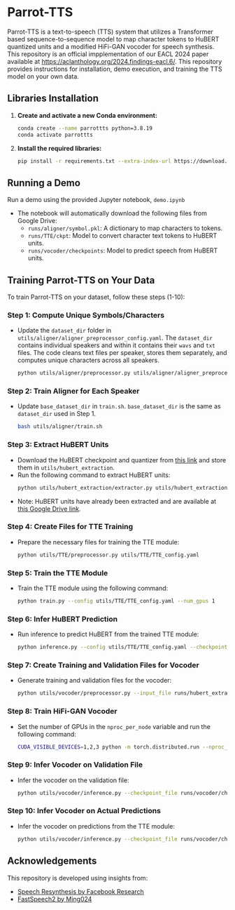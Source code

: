 # Parrot-TTS

Parrot-TTS is a text-to-speech (TTS) system that utilizes a Transformer based sequence-to-sequence model to map character tokens to HuBERT quantized units and a modified HiFi-GAN vocoder for speech synthesis. This repository is an official impplementation of our EACL 2024 paper available at https://aclanthology.org/2024.findings-eacl.6/. This repository provides instructions for installation, demo execution, and training the TTS model on your own data.

## Libraries Installation

1. **Create and activate a new Conda environment:**
    ```bash
    conda create --name parrottts python=3.8.19
    conda activate parrottts
    ```

2. **Install the required libraries:**
    ```bash
    pip install -r requirements.txt --extra-index-url https://download.pytorch.org/whl/cu125
    ```

## Running a Demo

Run a demo using the provided Jupyter notebook, `demo.ipynb`

- The notebook will automatically download the following files from Google Drive:
    - `runs/aligner/symbol.pkl`: A dictionary to map characters to tokens.
    - `runs/TTE/ckpt`: Model to convert character text tokens to HuBERT units.
    - `runs/vocoder/checkpoints`: Model to predict speech from HuBERT units.

## Training Parrot-TTS on Your Data

To train Parrot-TTS on your dataset, follow these steps (1-10):

### Step 1: Compute Unique Symbols/Characters

- Update the `dataset_dir` folder in `utils/aligner/aligner_preprocessor_config.yaml`. The `dataset_dir` contains individual speakers and within it contains their `wavs` and `txt` files. The code cleans text files per speaker, stores them separately, and computes unique characters across all speakers.
    ```bash
    python utils/aligner/preprocessor.py utils/aligner/aligner_preprocessor_config.yaml
    ```

### Step 2: Train Aligner for Each Speaker

- Update `base_dataset_dir` in `train.sh`. `base_dataset_dir` is the same as `dataset_dir` used in Step 1.
    ```bash
    bash utils/aligner/train.sh
    ```

### Step 3: Extract HuBERT Units

- Download the HuBERT checkpoint and quantizer from [this link](https://github.com/facebookresearch/fairseq/blob/main/examples/speech_to_speech/docs/textless_s2st_real_data.md) and store them in `utils/hubert_extraction`.
- Run the following command to extract HuBERT units:
    ```bash
    python utils/hubert_extraction/extractor.py utils/hubert_extraction/hubert_config.yaml
    ```
- Note: HuBERT units have already been extracted and are available at [this Google Drive link](https://drive.google.com/file/d/1kMPqObD9QlVmN3JzaUZ0jUJGBbFtEyrG/view?usp=drive_link).

### Step 4: Create Files for TTE Training

- Prepare the necessary files for training the TTE module:
    ```bash
    python utils/TTE/preprocessor.py utils/TTE/TTE_config.yaml
    ```

### Step 5: Train the TTE Module

- Train the TTE module using the following command:
    ```bash
    python train.py --config utils/TTE/TTE_config.yaml --num_gpus 1
    ```

### Step 6: Infer HuBERT Prediction

- Run inference to predict HuBERT from the trained TTE module:
    ```bash
    python inference.py --config utils/TTE/TTE_config.yaml --checkpoint_pth runs/TTE/ckpt/parrot_model-step=11000-val_total_loss_step=0.00.ckpt --device cuda:2
    ```

### Step 7: Create Training and Validation Files for Vocoder

- Generate training and validation files for the vocoder:
    ```bash
    python utils/vocoder/preprocessor.py --input_file runs/hubert_extraction/hubert.txt --root_path runs/vocoder
    ```

### Step 8: Train HiFi-GAN Vocoder

- Set the number of GPUs in the `nproc_per_node` variable and run the following command:
    ```bash
    CUDA_VISIBLE_DEVICES=1,2,3 python -m torch.distributed.run --nproc_per_node=3 utils/vocoder/train.py --checkpoint_path runs/vocoder/checkpoints --config utils/vocoder/config.json
    ```

### Step 9: Infer Vocoder on Validation File

- Infer the vocoder on the validation file:
    ```bash
    python utils/vocoder/inference.py --checkpoint_file runs/vocoder/checkpoints -n 100 --vc --input_code_file runs/vocoder/val.txt --output_dir runs/vocoder/generations_vocoder
    ```

### Step 10: Infer Vocoder on Actual Predictions

- Infer the vocoder on predictions from the TTE module:
    ```bash
    python utils/vocoder/inference.py --checkpoint_file runs/vocoder/checkpoints -n 100 --vc --input_code_file runs/TTE/predictions.txt --output_dir runs/vocoder/generations_tte
    ```

## Acknowledgements

This repository is developed using insights from:
- [Speech Resynthesis by Facebook Research](https://github.com/facebookresearch/speech-resynthesis)
- [FastSpeech2 by Ming024](https://github.com/ming024/FastSpeech2)
